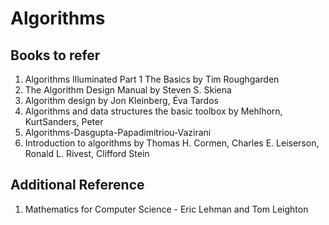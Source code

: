 # Algorithms

## Books to refer

1. Algorithms Illuminated Part 1 The Basics by Tim Roughgarden 
2. The Algorithm Design Manual by Steven S. Skiena 
3. Algorithm design by Jon Kleinberg, Éva Tardos 
4. Algorithms and data structures the basic toolbox by Mehlhorn, KurtSanders, Peter 
5. Algorithms-Dasgupta-Papadimitriou-Vazirani
6. Introduction to algorithms by Thomas H. Cormen, Charles E. Leiserson, Ronald L. Rivest, Clifford Stein

## Additional Reference

1. Mathematics for Computer Science - Eric Lehman and Tom Leighton